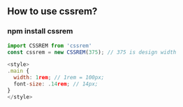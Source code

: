 ## How to use cssrem?

### npm install cssrem

``` javascript
import CSSREM from 'cssrem'
const cssrem = new CSSREM(375); // 375 is design width

<style>
.main {
  width: 1rem; // 1rem = 100px;
  font-size: .14rem; // 14px;
}
</style>
```
